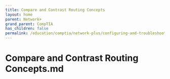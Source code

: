 ```yaml
---
title: Compare and Contrast Routing Concepts
layout: home
parent: Network+
grand_parent: CompTIA
has_children: false
permalink: /education/comptia/network-plus/configuring-and-troubleshooting-routers/compare-and-contrast-routing-concepts/
---
```


# Compare and Contrast Routing Concepts.md
